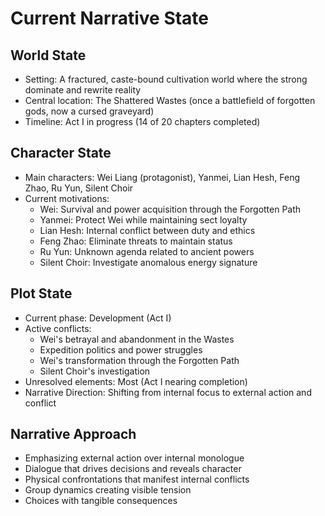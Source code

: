 # Current Narrative State

## World State
- Setting: A fractured, caste-bound cultivation world where the strong dominate and rewrite reality
- Central location: The Shattered Wastes (once a battlefield of forgotten gods, now a cursed graveyard)
- Timeline: Act I in progress (14 of 20 chapters completed)

## Character State
- Main characters: Wei Liang (protagonist), Yanmei, Lian Hesh, Feng Zhao, Ru Yun, Silent Choir
- Current motivations: 
  - Wei: Survival and power acquisition through the Forgotten Path
  - Yanmei: Protect Wei while maintaining sect loyalty
  - Lian Hesh: Internal conflict between duty and ethics
  - Feng Zhao: Eliminate threats to maintain status
  - Ru Yun: Unknown agenda related to ancient powers
  - Silent Choir: Investigate anomalous energy signature

## Plot State
- Current phase: Development (Act I)
- Active conflicts: 
  - Wei's betrayal and abandonment in the Wastes
  - Expedition politics and power struggles
  - Wei's transformation through the Forgotten Path
  - Silent Choir's investigation
- Unresolved elements: Most (Act I nearing completion)
- Narrative Direction: Shifting from internal focus to external action and conflict

## Narrative Approach
- Emphasizing external action over internal monologue
- Dialogue that drives decisions and reveals character
- Physical confrontations that manifest internal conflicts
- Group dynamics creating visible tension
- Choices with tangible consequences
